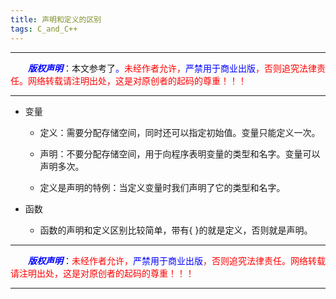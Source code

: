 ```yaml
---
title: 声明和定义的区别
tags: C_and_C++
---
```


------

&emsp;&emsp;<font color=blue>**_版权声明_**</font>：本文参考了<font color=blue>。</font><font color=red>未经作者允许，<font color=blue>严禁用于商业出版</font>，否则追究法律责任。网络转载请注明出处，这是对原创者的起码的尊重！！！</font>

------

* 变量

  * 定义：需要分配存储空间，同时还可以指定初始值。变量只能定义一次。
  
  * 声明：不要分配存储空间，用于向程序表明变量的类型和名字。变量可以声明多次。
  
  * 定义是声明的特例：当定义变量时我们声明了它的类型和名字。		
  	 
* 函数

  *  函数的声明和定义区别比较简单，带有{ }的就是定义，否则就是声明。

------

&emsp;&emsp;<font color=blue>**_版权声明_**</font>：<font color=red>未经作者允许，<font color=blue>严禁用于商业出版</font>，否则追究法律责任。网络转载请注明出处，这是对原创者的起码的尊重！！！</font>

------
